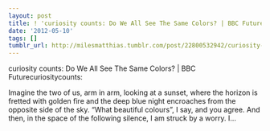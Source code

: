 ```yaml
---
layout: post
title: ! 'curiosity counts: Do We All See The Same Colors? | BBC Future'
date: '2012-05-10'
tags: []
tumblr_url: http://milesmatthias.tumblr.com/post/22800532942/curiosity-counts-do-we-all-see-the-same-colors-bbc
---
```

curiosity counts: Do We All See The Same Colors? | BBC Futurecuriositycounts:


Imagine the two of us, arm in arm, looking at a sunset, where the horizon is fretted with golden fire and the deep blue night encroaches from the opposite side of the sky. “What beautiful colours”, I say, and you agree.
And then, in the space of the following silence, I am struck by a worry. I…
